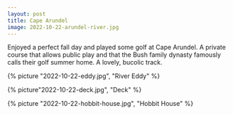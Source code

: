 ```yaml
---
layout: post
title: Cape Arundel
image: 2022-10-22-arundel-river.jpg
---
```


Enjoyed a perfect fall day and played some golf at Cape Arundel. A private
course that allows public play and that the Bush family dynasty famously calls
their golf summer home. A lovely, bucolic track.

<!--more-->

{% picture "2022-10-22-eddy.jpg", "River Eddy" %}

{% picture"2022-10-22-deck.jpg", "Deck" %}

{% picture "2022-10-22-hobbit-house.jpg", "Hobbit House" %}
